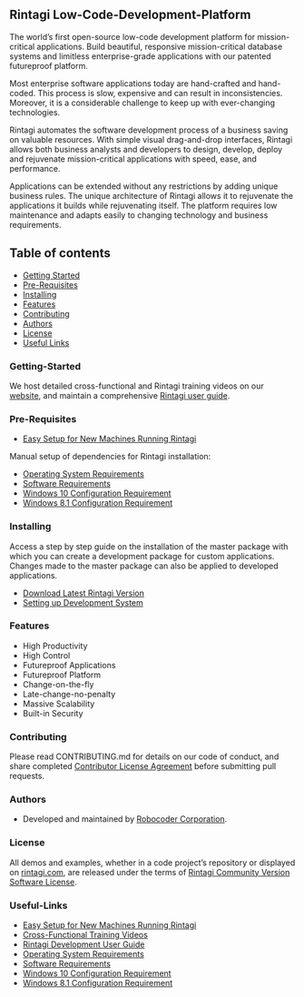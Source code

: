 ## Rintagi Low-Code-Development-Platform

The world’s first open-source low-code development platform for mission-critical applications. Build beautiful, responsive mission-critical database systems and limitless enterprise-grade applications with our patented futureproof platform. 

Most enterprise software applications today are hand-crafted and hand-coded. This process is slow, expensive and can result in inconsistencies. Moreover, it is a considerable challenge to keep up with ever-changing technologies. 

Rintagi automates the software development process of a business saving on valuable resources. With simple visual drag-and-drop interfaces, Rintagi allows both business analysts and developers to design, develop, deploy and rejuvenate mission-critical applications with speed, ease, and performance. 

Applications can be extended without any restrictions by adding unique business rules. The unique architecture of Rintagi allows it to rejuvenate the applications it builds while rejuvenating itself. The platform requires low maintenance and adapts easily to changing technology and business requirements. 


## Table of contents

- [Getting Started](#getting-started)
- [Pre-Requisites](#pre-requisites)
- [Installing](#installing)
- [Features](#features)
- [Contributing](#contributing)
- [Authors](#authors)
- [License](#license)
- [Useful Links](#useful-links)


### Getting-Started
We host detailed cross-functional and Rintagi training videos on our [website](https://www.rintagi.com/video.aspx), and maintain a comprehensive [Rintagi user guide](https://www.rintagi.com/Docs/site/index.html). 

### Pre-Requisites
* [Easy Setup for New Machines Running Rintagi](https://github.com/Rintagi/Low-Code-Development-Platform/tree/master/DeploySetup)

Manual setup of dependencies for Rintagi installation:
* [Operating System Requirements](https://www.rintagi.com/docs/site/Initial-Setup/index.html#operating-system-requirements)
* [Software Requirements](https://www.rintagi.com/docs/site/Initial-Setup/index.html#software-requirements)
* [Windows 10 Configuration Requirement](https://www.rintagi.com/docs/site/Initial-Setup/index.html#windows-10-configuration-requirement) 
* [Windows 8.1 Configuration Requirement](https://www.rintagi.com/docs/site/Initial-Setup/index.html#windows-81-configuration-requirement) 


### Installing
Access a step by step guide on the installation of the master package with which you can create a development package for custom applications. Changes made to the master package can also be applied to developed applications.

* [Download Latest Rintagi Version](https://github.com/Rintagi/Low-Code-Development-Platform/tree/master/DeployExt)
* [Setting up Development System](https://www.rintagi.com/docs/site/Initial-Setup/index.html#installation)

### Features

+ High Productivity
+ High Control
+ Futureproof Applications
+ Futureproof Platform
+ Change-on-the-fly
+ Late-change-no-penalty
+ Massive Scalability
+ Built-in Security

### Contributing
Please read CONTRIBUTING.md for details on our code of conduct, and share completed [Contributor License Agreement](https://github.com/Rintagi/Low-Code-Development-Platform/blob/master/Contributor%20License%20Agreement.pdf) before submitting pull requests.

### Authors
* Developed and maintained by [Robocoder Corporation](https://www.robocoder.com).

### License

All demos and examples, whether in a code project’s repository or displayed on [rintagi.com](https://www.rintagi.com), are released under the terms of [Rintagi Community Version Software License](https://github.com/Rintagi/Low-Code-Development-Platform/blob/master/LICENSE).

### Useful-Links 
* [Easy Setup for New Machines Running Rintagi](https://github.com/Rintagi/Low-Code-Development-Platform/tree/master/DeploySetup)
* [Cross-Functional Training Videos](https://www.rintagi.com/video.aspx)
* [Rintagi Development User Guide](https://www.rintagi.com/docs/site/index.html)
* [Operating System Requirements](https://www.rintagi.com/docs/site/Initial-Setup/index.html#operating-system-requirements)
* [Software Requirements](https://www.rintagi.com/docs/site/Initial-Setup/index.html#software-requirements)
* [Windows 10 Configuration Requirement](https://www.rintagi.com/docs/site/Initial-Setup/index.html#windows-10-configuration-requirement) 
* [Windows 8.1 Configuration Requirement](https://www.rintagi.com/docs/site/Initial-Setup/index.html#windows-81-configuration-requirement) 
